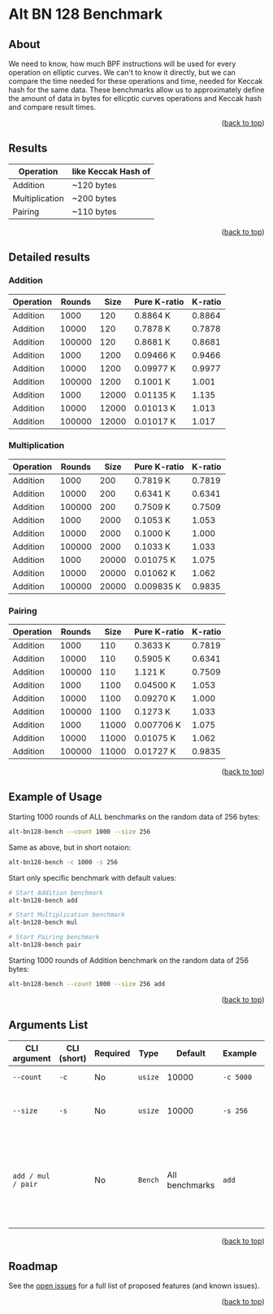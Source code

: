 # Alt BN 128 Benchmark

<a name="top"></a>
<!-- RESULTS -->

## About

We need to know, how much BPF instructions will be used for every operation on elliptic curves.
We can't to know it directly, but we can compare the time needed for these operations and time, needed for Keccak hash for the same data.
These benchmarks allow us to approximately define the amount of data in bytes for ellicptic curves operations and Keccak hash and compare result times.
<p align="right">(<a href="#top">back to top</a>)</p>

## Results

| Operation      | like Keccak Hash of        |
|----------------|----------------------------|
| Addition       | ~120 bytes                 |
| Multiplication | ~200 bytes                 |
| Pairing        | ~110 bytes                 |

<p align="right">(<a href="#top">back to top</a>)</p>

## Detailed results

### Addition

| Operation | Rounds | Size  | Pure K-ratio | K-ratio |
|-----------|--------|-------|--------------|---------|
| Addition  | 1000   | 120   | 0.8864 K     | 0.8864  |
| Addition  | 10000  | 120   | 0.7878 K     | 0.7878  |
| Addition  | 100000 | 120   | 0.8681 K     | 0.8681  |
| Addition  | 1000   | 1200  | 0.09466 K    | 0.9466  |
| Addition  | 10000  | 1200  | 0.09977 K    | 0.9977  |
| Addition  | 100000 | 1200  | 0.1001 K     | 1.001   |
| Addition  | 1000   | 12000 | 0.01135 K    | 1.135   |
| Addition  | 10000  | 12000 | 0.01013 K    | 1.013   |
| Addition  | 100000 | 12000 | 0.01017 K    | 1.017   |

### Multiplication

| Operation | Rounds | Size  | Pure K-ratio | K-ratio |
|-----------|--------|-------|--------------|---------|
| Addition  | 1000   | 200   | 0.7819 K     | 0.7819  |
| Addition  | 10000  | 200   | 0.6341 K     | 0.6341  |
| Addition  | 100000 | 200   | 0.7509 K     | 0.7509  |
| Addition  | 1000   | 2000  | 0.1053 K     | 1.053   |
| Addition  | 10000  | 2000  | 0.1000 K     | 1.000   |
| Addition  | 100000 | 2000  | 0.1033 K     | 1.033   |
| Addition  | 1000   | 20000 | 0.01075 K    | 1.075   |
| Addition  | 10000  | 20000 | 0.01062 K    | 1.062   |
| Addition  | 100000 | 20000 | 0.009835 K   | 0.9835  |

### Pairing

| Operation | Rounds | Size  | Pure K-ratio | K-ratio |
|-----------|--------|-------|--------------|---------|
| Addition  | 1000   | 110   | 0.3633 K     | 0.7819  |
| Addition  | 10000  | 110   | 0.5905 K     | 0.6341  |
| Addition  | 100000 | 110   | 1.121 K      | 0.7509  |
| Addition  | 1000   | 1100  | 0.04500 K    | 1.053   |
| Addition  | 10000  | 1100  | 0.09270 K    | 1.000   |
| Addition  | 100000 | 1100  | 0.1273 K     | 1.033   |
| Addition  | 1000   | 11000 | 0.007706 K   | 1.075   |
| Addition  | 10000  | 11000 | 0.01075 K    | 1.062   |
| Addition  | 100000 | 11000 | 0.01727 K    | 0.9835  |

<p align="right">(<a href="#top">back to top</a>)</p>

## Example of Usage

Starting 1000 rounds of ALL benchmarks on the random data of 256 bytes:
```bash
alt-bn128-bench --count 1000 --size 256
```

Same as above, but in short notaion:
```bash
alt-bn128-bench -c 1000 -s 256
```

Start only specific benchmark with default values:
```bash
# Start Addition benchmark
alt-bn128-bench add

# Start Multiplication benchmark
alt-bn128-bench mul

# Start Pairing benchmark
alt-bn128-bench pair
```

Starting 1000 rounds of Addition benchmark on the random data of 256 bytes:
```bash
alt-bn128-bench --count 1000 --size 256 add
```
<p align="right">(<a href="#top">back to top</a>)</p>

<!-- ARGUMENTS -->

## Arguments List

| CLI argument       | CLI (short) | Required | Type    | Default         | Example   | Description                                                                                       |
|--------------------|-------------|----------|---------|-----------------|-----------|---------------------------------------------------------------------------------------------------|
| `--count`          | `-c`        | No       | `usize` | 10000           | `-c 5000` | Number of rounds                                                                                  |
| `--size`           | `-s`        | No       | `usize` | 10000           | `-s 256`  | Size of random input buffer in bytes                                                              |
| `add / mul / pair` |             | No       | `Bench` | All benchmarks  | `add`     | We can specify the benchmarks to execute. If field is not set, all benchmarks will be processed.  |

<p align="right">(<a href="#top">back to top</a>)</p>

## Roadmap
<!--
- [] Feature 1
- [] Feature 2
- [] Feature 3
    - [] Nested Feature
-->
See the [open issues](https://github.com/github_username/repo_name/issues) for a full list of proposed features (and known issues).

<p align="right">(<a href="#top">back to top</a>)</p>

